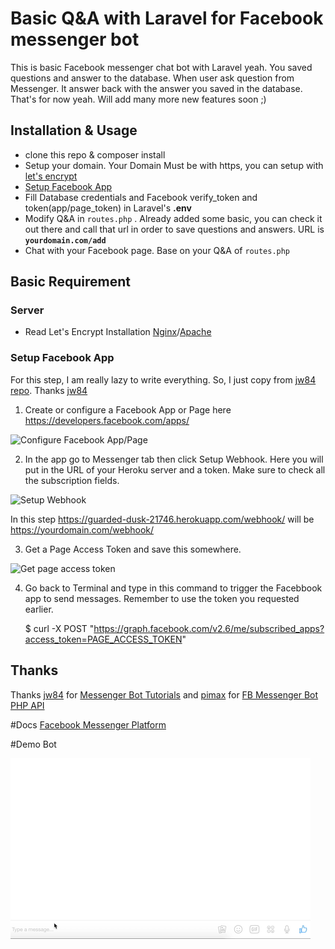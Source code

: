 # Basic Q&A with Laravel for Facebook messenger bot

This is basic Facebook messenger chat bot with Laravel yeah. You saved questions and answer to the database. When user ask question from Messenger. It answer back with the answer you saved in the database. That's for now yeah. Will add many more new features soon ;)

## Installation & Usage

 - clone this repo & composer install
 -  Setup your domain. Your Domain Must be with https, you can setup with [let's encrypt](https://github.com/setkyar/laravel-messenger-bot-management#server)
 - [Setup Facebook App](https://github.com/setkyar/laravel-messenger-bot-management#setup-facebook-app)
 - Fill Database credentials  and Facebook verify_token and token(app/page_token) in Laravel's **.env**
 - Modify Q&A in `routes.php` . Already added some basic, you can check it out there and call that url in order to save questions and answers. URL is **`yourdomain.com/add`**
 - Chat with your Facebook page. Base on your Q&A of `routes.php`

## Basic Requirement

### Server

- Read Let's Encrypt Installation [Nginx](https://www.digitalocean.com/community/tutorials/how-to-secure-nginx-with-let-s-encrypt-on-ubuntu-14-04)/[Apache](https://www.digitalocean.com/community/tutorials/how-to-secure-apache-with-let-s-encrypt-on-ubuntu-14-04)

### Setup Facebook App

For this step, I am really lazy to write everything. So, I just copy from [jw84 repo](https://github.com/jw84/messenger-bot-tutorial). Thanks [jw84](https://github.com/jw84)

 1. Create or configure a Facebook App or Page here https://developers.facebook.com/apps/

![Configure Facebook App/Page](https://github.com/jw84/messenger-bot-tutorial/raw/master/demo/shot1.jpg)

 2. In the app go to Messenger tab then click Setup Webhook. Here you will put in the URL of your Heroku server and a token. Make sure to check all the subscription fields.

![Setup Webhook](https://raw.githubusercontent.com/jw84/messenger-bot-tutorial/master/demo/shot3.jpg)

In this step https://guarded-dusk-21746.herokuapp.com/webhook/ will be https://yourdomain.com/webhook/ 

 3. Get a Page Access Token and save this somewhere.

![Get page access token](https://github.com/jw84/messenger-bot-tutorial/raw/master/demo/shot2.jpg)

 4. Go back to Terminal and type in this command to trigger the Facebbook app to send messages. Remember to use the token you requested earlier.

    $ curl -X POST "https://graph.facebook.com/v2.6/me/subscribed_apps?access_token=PAGE_ACCESS_TOKEN"

## Thanks

Thanks [jw84](https://github.com/jw84) for [Messenger Bot Tutorials](https://github.com/jw84/messenger-bot-tutorial) and [pimax](https://github.com/pimax) for [FB Messenger Bot PHP API](https://github.com/pimax/fb-messenger-php)

#Docs
[Facebook Messenger Platform](https://developers.facebook.com/docs/messenger-platform)

#Demo Bot

![Demo Bot](/demo/messenger.gif)